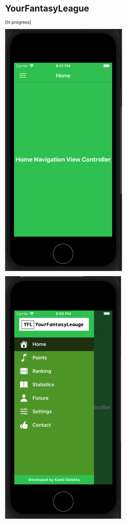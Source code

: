 # YourFantasyLeague
[In progress]

![Home](./resources/homeView.png)

![Sidemenu](./resources/sideMenu.png)
